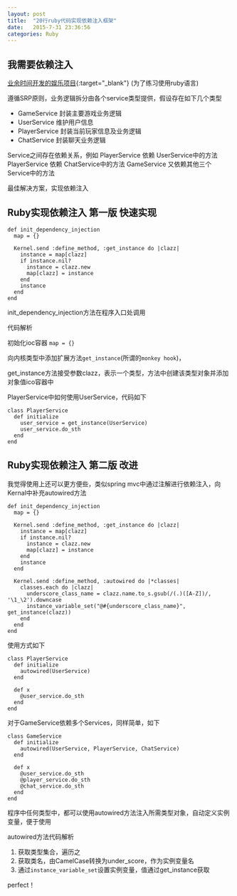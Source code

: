 ```yaml
---
layout: post
title:  "20行ruby代码实现依赖注入框架"
date:   2015-7-31 23:36:56
categories: Ruby
---
```


## 我需要依赖注入

[业余时间开发的娱乐项目](/yecai/){:target="_blank"} (为了练习使用ruby语言)

遵循SRP原则，业务逻辑拆分由各个service类型提供，假设存在如下几个类型

- GameService 封装主要游戏业务逻辑
- UserService 维护用户信息
- PlayerService 封装当前玩家信息及业务逻辑
- ChatService 封装聊天业务逻辑

Service之间存在依赖关系，例如
PlayerService 依赖 UserService中的方法
PlayerService 依赖 ChatService中的方法
GameService 又依赖其他三个Service中的方法

最佳解决方案，实现依赖注入

## Ruby实现依赖注入 第一版 快速实现

	def init_dependency_injection
	  map = {}

	  Kernel.send :define_method, :get_instance do |clazz|
	    instance = map[clazz]
	    if instance.nil?
	      instance = clazz.new
	      map[clazz] = instance
	    end
	    instance
	  end
	end

init_dependency_injection方法在程序入口处调用

代码解析

初始化ioc容器 `map = {}`

向内核类型中添加扩展方法`get_instance`(所谓的`monkey hook`)，

get_instance方法接受参数clazz，表示一个类型，方法中创建该类型对象并添加对象值ico容器中

PlayerService中如何使用UserService，代码如下

	class PlayerService
	  def initialize
	    user_service = get_instance(UserService)
	    user_service.do_sth
	  end
	end


## Ruby实现依赖注入 第二版 改进

我觉得使用上还可以更方便些，类似spring mvc中通过注解进行依赖注入，向Kernal中补充autowired方法

	def init_dependency_injection
	  map = {}

	  Kernel.send :define_method, :get_instance do |clazz|
	    instance = map[clazz]
	    if instance.nil?
	      instance = clazz.new
	      map[clazz] = instance
	    end
	    instance
	  end

	  Kernel.send :define_method, :autowired do |*classes|
	    classes.each do |clazz|
	      underscore_class_name = clazz.name.to_s.gsub(/(.)([A-Z])/, '\1_\2').downcase
	      instance_variable_set("@#{underscore_class_name}", get_instance(clazz))
	    end
	  end
	end

使用方式如下

	class PlayerService
	  def initialize
	    autowired(UserService)
	  end

	  def x
	    @user_service.do_sth
	  end
	end

对于GameService依赖多个Services，同样简单，如下

	class GameService
	  def initialize
	    autowired(UserService, PlayerService, ChatService)
	  end
	  
	  def x
	    @user_service.do_sth
	    @player_service.do_sth
	    @chat_service.do_sth
	  end
	end


程序中任何类型中，都可以使用autowired方法注入所需类型对象，自动定义实例变量，便于使用

autowired方法代码解析

1. 获取类型集合，遍历之
2. 获取类名，由CamelCase转换为under_score，作为实例变量名
3. 通过`instance_variable_set`设置实例变量，值通过get_instance获取

perfect！